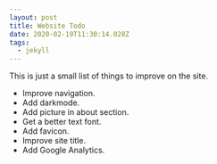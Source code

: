 ```yaml
---
layout: post
title: Website Todo
date: 2020-02-19T11:30:14.028Z
tags:
  - jekyll
---
```

This is just a small list of things to improve on the site.

* Improve navigation.
* Add darkmode.
* Add picture in about section.
* Get a better text font. 
* Add favicon.
* Improve site title.
* Add Google Analytics.
